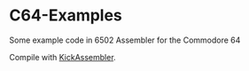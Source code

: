 # C64-Examples
Some example code in 6502 Assembler for the Commodore 64

Compile with [KickAssembler](http://www.theweb.dk/KickAssembler).
